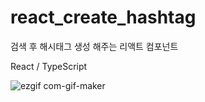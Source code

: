 # react_create_hashtag
검색 후 해시태그 생성 해주는 리액트 컴포넌트

React / TypeScript

![ezgif com-gif-maker](https://user-images.githubusercontent.com/75158767/154826020-91d47933-e86a-4781-9eba-3b90dcfe8f47.gif)
